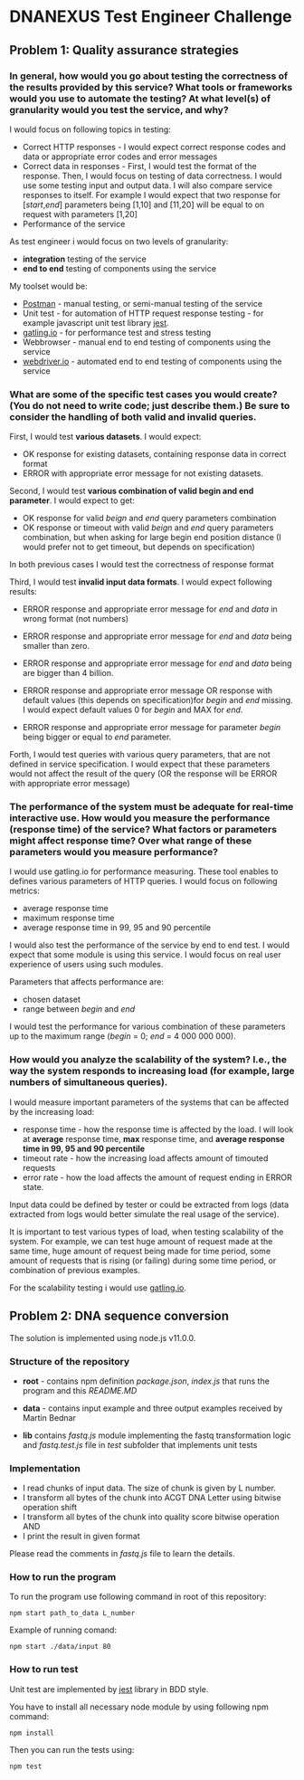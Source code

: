 # DNANEXUS Test Engineer Challenge

## Problem 1: Quality assurance strategies

### In general, how would you go about testing the correctness of the results provided by this service? What tools or frameworks would you use to automate the testing? At what level(s) of granularity would you test the service, and why?

I would focus on following topics in testing:
* Correct HTTP responses - I would expect correct response codes and data or appropriate error codes and error messages
* Correct data in responses - First, I would test the format of the response. Then, I would focus on testing of data correctness. I would use some testing input and output data. I will also compare service responses to itself. For example I would expect that two response for [_start_,_end_] parameters being [1,10] and [11,20] will be equal to on request with parameters [1,20]
* Performance of the service

As test engineer i would focus on two levels of granularity:
* **integration** testing of the service
* **end to end** testing of components using the service

My toolset would be:
 * [Postman](https://www.getpostman.com/) - manual testing, or semi-manual testing of the service
 * Unit test - for automation of HTTP request response testing - for example javascript unit test library [jest](https://jestjs.io/).
 * [gatling.io](http://www.gatling.io) - for performance test and stress testing
 * Webbrowser - manual end to end testing of components using the service
 * [webdriver.io](http://www.webdriver.io) - automated end to end testing of components using the service

### What are some of the specific test cases you would create? (You do not need to write code; just describe them.) Be sure to consider the handling of both valid and invalid queries.

First, I would test **various datasets**. I would expect:
* OK response for existing datasets, containing response data in correct format
* ERROR with appropriate error message for not existing datasets.

Second, I would test **various combination of valid begin and end parameter**. I would expect to get:
* OK response for valid _beign_ and _end_ query parameters combination
* OK response or timeout with valid _beign_ and _end_ query parameters combination, but when asking for large begin end position distance (I would prefer not to get timeout, but depends on specification)


In both previous cases I would test the correctness of response format

Third, I would test **invalid input data formats**. I would expect following results:
* ERROR response and appropriate error message for _end_ and _data_ in wrong format (not numbers)

 * ERROR response and appropriate error message for _end_ and _data_ being smaller than zero.

 * ERROR response and appropriate error message for _end_ and _data_ being are bigger than 4 billion.

 * ERROR response and appropriate error message  OR response with default values (this depends on specification)for _begin_ and _end_ missing. I would expect default values 0 for _begin_ and MAX for _end_.

  * ERROR response and appropriate error message for parameter _begin_ being bigger or equal to _end_ parameter.
 
Forth, I would test queries with various query parameters, that are not defined in service specification. I would expect that these parameters would not affect the result of the query (OR the response will be ERROR with appropriate error message)


### The performance of the system must be adequate for real-time interactive use. How would you measure the performance (response time) of the service? What factors or parameters might affect response time? Over what range of these parameters would you measure performance?

I would use gatling.io for performance measuring. These tool enables to defines various parameters of HTTP queries. I would focus on following metrics:
 * average response time
 * maximum response time
 * average response time in 99, 95 and 90 percentile

I would also test the performance of the service by end to end test. I would expect that some module is using this service. I would focus on real user experience of users using such modules.

 Parameters that affects performance are:
 * chosen dataset
 * range between _begin_ and _end_

 I would test the performance for various combination of these parameters up to the maximum range (_begin_ = 0; _end_ = 4 000 000 000).


### How would you analyze the scalability of the system? I.e., the way the system responds to increasing load (for example, large numbers of simultaneous queries).

I would measure important parameters of the systems that can be affected by the increasing load:
 * response time - how the response time is affected by the load. I will look at **average** response time, **max** response time, and **average response time in 99, 95 and 90 percentile**
 * timeout rate - how the increasing load affects amount of timouted requests
 * error rate - how the load affects  the amount of request ending in ERROR state.

Input data could be defined by tester or could be extracted from logs (data extracted from logs would better simulate the real usage of the service).

It is important to test various types of load, when testing scalability of the system. For example, we can test huge amount of request made at the same time, huge amount of request being made for time period, some amount of requests that is rising (or failing) during some time period, or combination of previous examples.

For the scalability testing i would use [gatling.io](http://www.gatling.io).
   
   

## Problem 2: DNA sequence conversion
The solution is implemented using node.js v11.0.0.

### Structure of the repository

* **root** - contains npm definition _package.json_, _index.js_ that runs the program and this _README.MD_

* **data** - contains input example and three output examples received by Martin Bednar

* **lib** contains _fastq.js_ module implementing the fastq transformation logic and _fastq.test.js_ file in _test_ subfolder that implements unit tests

### Implementation
* I read chunks of input data. The size of chunk is given by L number.
* I transform all bytes of the chunk into ACGT DNA Letter using bitwise operation shift
 * I transform all bytes of the chunk into quality score bitwise operation AND
 * I print the result in given format

Please read the comments in _fastq.js_ file to learn the details.

### How to run the program

To run the program use following command in root of this repository:

```
npm start path_to_data L_number
```

Example of running comand:
```
npm start ./data/input 80
```

### How to run test

Unit test are implemented by [jest](https://jestjs.io/) library in BDD style.

You have to install all necessary node module by using following npm command:
```
npm install
```

Then you can run the tests using:
```
npm test
```
